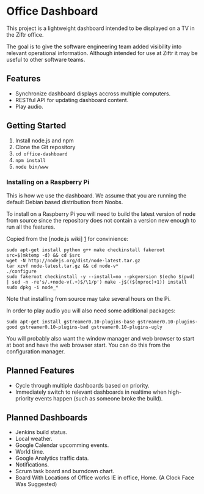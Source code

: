 # Office Dashboard

This project is a lightweight dashboard intended to be displayed on a TV in the Ziftr office.

The goal is to give the software engineering team added visibility into relevant operational information. Although intended for use at Ziftr it may be useful to other software teams.

## Features

+ Synchronize dashboard displays accross multiple computers.
+ RESTful API for updating dashboard content.
+ Play audio.

## Getting Started

1. Install node.js and npm 
2. Clone the Git repository
3. `cd office-dashboard`
4. `npm install`
5. `node bin/www`

### Installing on a Raspberry Pi

This is how we use the dashboard. We assume that you are running the default Debian based distribution from Noobs.

To install on a Raspberry Pi you will need to build the latest version of node from source since the repository does not contain a version new enough to run all the features.

Copied from the [node.js wiki] [1] for convinience:
```
sudo apt-get install python g++ make checkinstall fakeroot
src=$(mktemp -d) && cd $src
wget -N http://nodejs.org/dist/node-latest.tar.gz
tar xzvf node-latest.tar.gz && cd node-v*
./configure
sudo fakeroot checkinstall -y --install=no --pkgversion $(echo $(pwd) | sed -n -re's/.+node-v(.+)$/\1/p') make -j$(($(nproc)+1)) install
sudo dpkg -i node_*
```

Note that installing from source may take several hours on the Pi.

In order to play audio you will also need some additional packages:
```
sudo apt-get install gstreamer0.10-plugins-base gstreamer0.10-plugins-good gstreamer0.10-plugins-bad gstreamer0.10-plugins-ugly
```

You will probably also want the window manager and web browser to start at boot and have the web browser start. You can do this from the configuration manager.

## Planned Features

* Cycle through multiple dashboards based on priority.
* Immediately switch to relevant dashboards in realtime when high-priority events happen (such as someone broke the build).

## Planned Dashboards

* Jenkins build status.
* Local weather.
* Google Calendar upcomming events.
* World time.
* Google Analytics traffic data.
* Notifications.
* Scrum task board and burndown chart.
* Board With Locations of Office works IE in office, Home. (A Clock Face Was Suggested)

[1]: https://github.com/joyent/node/wiki/Installing-Node.js-via-package-manager "Installing node.js"
